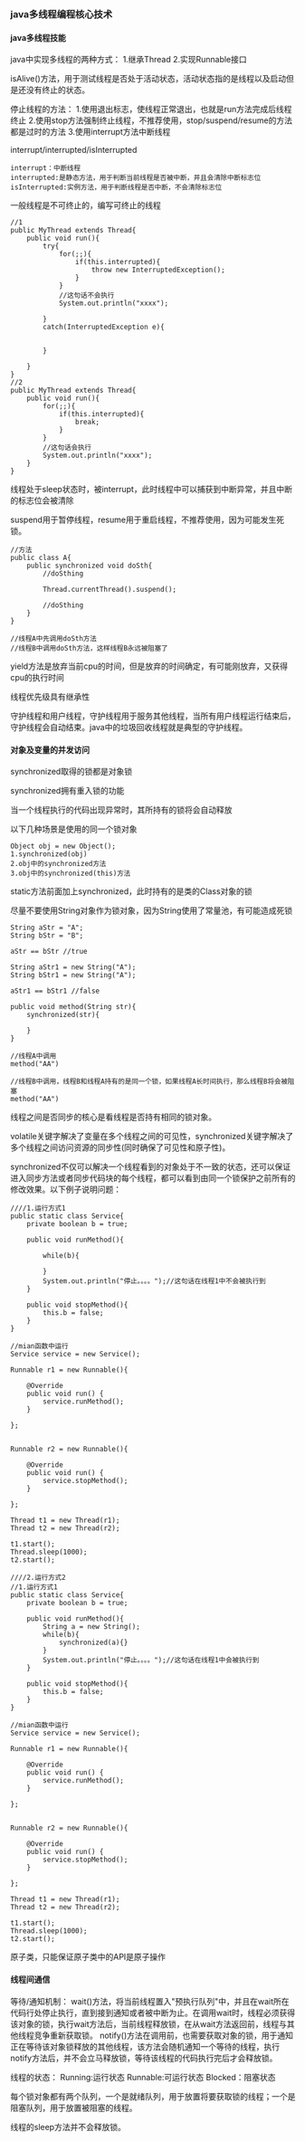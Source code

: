 ### java多线程编程核心技术

#### java多线程技能
java中实现多线程的两种方式：
1.继承Thread
2.实现Runnable接口

isAlive()方法，用于测试线程是否处于活动状态，活动状态指的是线程以及启动但是还没有终止的状态。

停止线程的方法：
1.使用退出标志，使线程正常退出，也就是run方法完成后线程终止
2.使用stop方法强制终止线程，不推荐使用，stop/suspend/resume的方法都是过时的方法
3.使用interrupt方法中断线程

interrupt/interrupted/isInterrupted

```
interrupt：中断线程
interrupted:是静态方法，用于判断当前线程是否被中断，并且会清除中断标志位
isInterrupted:实例方法，用于判断线程是否中断，不会清除标志位
```

一般线程是不可终止的，编写可终止的线程

```
//1
public MyThread extends Thread{
	public void run(){
		try{
			for(;;){
				if(this.interrupted){
					throw new InterruptedException();
				}
			}
			//这句话不会执行
			System.out.println("xxxx");
			
		}
		catch(InterruptedException e){


		}
	
	}
}
//2
public MyThread extends Thread{
	public void run(){
		for(;;){
			if(this.interrupted){
	            break;
			}
		}
		//这句话会执行
		System.out.println("xxxx");
	}
}
```

线程处于sleep状态时，被interrupt，此时线程中可以捕获到中断异常，并且中断的标志位会被清除

suspend用于暂停线程，resume用于重启线程，不推荐使用，因为可能发生死锁。

```
//方法
public class A{
	public synchronized void doSth{
		//doSthing

		Thread.currentThread().suspend();

		//doSthing
	}
}

//线程A中先调用doSth方法
//线程B中调用doSth方法，这样线程B永远被阻塞了
```

yield方法是放弃当前cpu的时间，但是放弃的时间确定，有可能刚放弃，又获得cpu的执行时间

线程优先级具有继承性

守护线程和用户线程，守护线程用于服务其他线程，当所有用户线程运行结束后，守护线程会自动结束。java中的垃圾回收线程就是典型的守护线程。

#### 对象及变量的并发访问
synchronized取得的锁都是对象锁

synchronized拥有重入锁的功能

当一个线程执行的代码出现异常时，其所持有的锁将会自动释放

以下几种场景是使用的同一个锁对象

```
Object obj = new Object();
1.synchronized(obj)
2.obj中的synchronized方法
3.obj中的synchronized(this)方法
```

static方法前面加上synchronized，此时持有的是类的Class对象的锁

尽量不要使用String对象作为锁对象，因为String使用了常量池，有可能造成死锁

```
String aStr = "A";
String bStr = "B";

aStr == bStr //true

String aStr1 = new String("A");
String bStr1 = new String("A");

aStr1 == bStr1 //false

public void method(String str){
	synchronized(str){

	}
}

//线程A中调用
method("AA")

//线程B中调用，线程B和线程A持有的是同一个锁，如果线程A长时间执行，那么线程B将会被阻塞
method("AA")

```

线程之间是否同步的核心是看线程是否持有相同的锁对象。

volatile关键字解决了变量在多个线程之间的可见性，synchronized关键字解决了多个线程之间访问资源的同步性(同时确保了可见性和原子性)。

synchronized不仅可以解决一个线程看到的对象处于不一致的状态，还可以保证进入同步方法或者同步代码块的每个线程，都可以看到由同一个锁保护之前所有的修改效果。以下例子说明问题：

```
////1.运行方式1
public static class Service{
	private boolean b = true;
	
	public void runMethod(){
		
		while(b){
			
		}
		System.out.println("停止。。。。");//这句话在线程1中不会被执行到
	}
	
	public void stopMethod(){
		this.b = false;
	}
}

//mian函数中运行
Service service = new Service();
		
Runnable r1 = new Runnable(){

	@Override
	public void run() {
		service.runMethod();
	}
	
};


Runnable r2 = new Runnable(){

	@Override
	public void run() {
		service.stopMethod();
	}
	
};

Thread t1 = new Thread(r1);
Thread t2 = new Thread(r2);

t1.start();
Thread.sleep(1000);
t2.start();

////2.运行方式2
//1.运行方式1
public static class Service{
	private boolean b = true;
	
	public void runMethod(){
		String a = new String();
		while(b){
			synchronized(a){}
		}
		System.out.println("停止。。。。");//这句话在线程1中会被执行到
	}
	
	public void stopMethod(){
		this.b = false;
	}
}

//mian函数中运行
Service service = new Service();
		
Runnable r1 = new Runnable(){

	@Override
	public void run() {
		service.runMethod();
	}
	
};


Runnable r2 = new Runnable(){

	@Override
	public void run() {
		service.stopMethod();
	}
	
};

Thread t1 = new Thread(r1);
Thread t2 = new Thread(r2);

t1.start();
Thread.sleep(1000);
t2.start();
```

原子类，只能保证原子类中的API是原子操作

#### 线程间通信
等待/通知机制：
wait()方法，将当前线程置入"预执行队列"中，并且在wait所在代码行处停止执行，直到接到通知或者被中断为止。在调用wait时，线程必须获得该对象的锁，执行wait方法后，当前线程释放锁，在从wait方法返回前，线程与其他线程竞争重新获取锁。
notify()方法在调用前，也需要获取对象的锁，用于通知正在等待该对象锁释放的其他线程，该方法会随机通知一个等待的线程，执行notify方法后，并不会立马释放锁，等待该线程的代码执行完后才会释放锁。

线程的状态：
Running:运行状态
Runnable:可运行状态
Blocked：阻塞状态

每个锁对象都有两个队列，一个是就绪队列，用于放置将要获取锁的线程；一个是阻塞队列，用于放置被阻塞的线程。

线程的sleep方法并不会释放锁。
